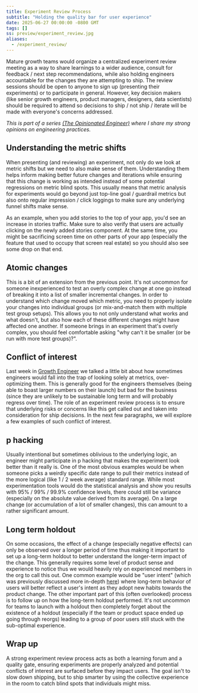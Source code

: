```yaml
---
title: Experiment Review Process
subtitle: "Holding the quality bar for user experience"
date: 2025-06-27 00:00:00 -0800 GMT
tags: []
ss: preview/experiment_review.jpg
aliases:
  - /experiment_review/
---
```


Mature growth teams would organize a centralized experiment review meeting as a way to share learnings to a wider audience, consult for feedback / next step recommendations, while also holding engineers accountable for the changes they are attempting to ship. The review sessions should be open to anyone to sign up (presenting their experiments) or to participate in general. However, key decision makers (like senior growth engineers, product managers, designers, data scientists) should be required to attend so decisions to ship / not ship / iterate will be made with everyone's concerns addressed.

_This is part of a series [(The Opinionated Engineer)](/blog/2025-05-04-the-opinionated-engineer/) where I share my strong opinions on engineering practices._

## Understanding the metric shifts

When presenting (and reviewing) an experiment, not only do we look at metric shifts but we need to also make sense of them. Understanding them helps inform making better future changes and iterations while ensuring that this change is working as intended instead of some potential regressions on metric blind spots. This usually means that metric analysis for experiments would go beyond just top-line goal / guardrail metrics but also onto regular impression / click loggings to make sure any underlying funnel shifts make sense.

As an example, when you add stories to the top of your app, you'd see an increase in stories traffic. Make sure to also verify that users are actually clicking on the newly added stories component. At the same time, you might be sacrificing screen time on other parts of your app (especially the feature that used to occupy that screen real estate) so you should also see some drop on that end.

## Atomic changes

This is a bit of an extension from the previous point. It's not uncommon for someone inexperienced to test an overly complex change at one go instead of breaking it into a list of smaller incremental changes. In order to understand which change moved which metric, you need to properly isolate your changes into individual groups (or mix-and-match them with multiple test group setups). This allows you to not only understand what works and what doesn't, but also how each of these different changes might have affected one another. If someone brings in an experiment that's overly complex, you should feel comfortable asking "why can't it be smaller (or be run with more test groups)?".

## Conflict of interest

Last week in [Growth Engineer](/blog/2025-06-20-growth-engineer/) we talked a little bit about how sometimes engineers would fall into the trap of looking solely at metrics, over-optimizing them. This is generally good for the engineers themselves (being able to boast larger numbers on their launch) but bad for the business (since they are unlikely to be sustainable long term and will probably regress over time). The role of an experiment review process is to ensure that underlying risks or concerns like this get called out and taken into consideration for ship decisions. In the next few paragraphs, we will explore a few examples of such conflict of interest.

## p hacking

Usually intentional but sometimes oblivious to the underlying logic, an engineer might participate in p hacking that makes the experiment look better than it really is. One of the most obvious examples would be when someone picks a weirdly specific date range to pull their metrics instead of the more logical (like 1 / 2 week average) standard range. While most experimentation tools would do the statistical analysis and show you results with 95% / 99% / 99.9% confidence levels, there could still be variance (especially on the absolute value derived from its average). On a large change (or accumulation of a lot of smaller changes), this can amount to a rather significant amount.

## Long term holdout

On some occasions, the effect of a change (especially negative effects) can only be observed over a longer period of time thus making it important to set up a long-term holdout to better understand the longer-term impact of the change. This generally requires some level of product sense and experience to notice thus we would heavily rely on experienced members in the org to call this out. One common example would be "user intent" (which was previously discussed more in-depth [here](/blog/2025-06-20-growth-engineer/#user-intent)) where long-term behavior of users will better reflect a user's intent as they adopt new habits towards the product change. The other important part of this (often overlooked) process is to follow up on how the long-term holdout performed. It's not uncommon for teams to launch with a holdout then completely forget about the existence of a holdout (especially if the team or product space ended up going through reorgs) leading to a group of poor users still stuck with the sub-optimal experience.

## Wrap up

A strong experiment review process acts as both a learning forum and a quality gate, ensuring experiments are properly analyzed and potential conflicts of interest are surfaced before they impact users. The goal isn't to slow down shipping, but to ship smarter by using the collective experience in the room to catch blind spots that individuals might miss.